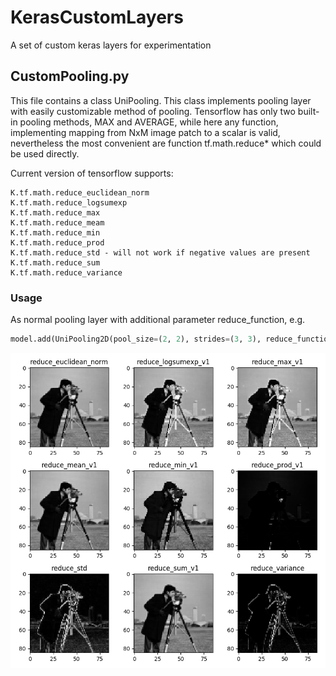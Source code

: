 # KerasCustomLayers
A set of custom keras layers for experimentation

## CustomPooling.py
This file contains a class UniPooling.
This class implements pooling layer with easily
customizable method of pooling. Tensorflow has only two
built-in pooling methods, MAX and AVERAGE, while here
any function, implementing mapping from NxM image patch
to a scalar is valid, nevertheless the most convenient
are function tf.math.reduce* which could be used directly.  

Current version of tensorflow supports:

    K.tf.math.reduce_euclidean_norm
    K.tf.math.reduce_logsumexp
    K.tf.math.reduce_max
    K.tf.math.reduce_meam
    K.tf.math.reduce_min
    K.tf.math.reduce_prod
    K.tf.math.reduce_std - will not work if negative values are present
    K.tf.math.reduce_sum
    K.tf.math.reduce_variance

### Usage

As normal pooling layer with additional parameter reduce_function, e.g.
```python
model.add(UniPooling2D(pool_size=(2, 2), strides=(3, 3), reduce_function=K.tf.math.reduce_min))
```
![alt text](./etc/cameramen.png)
